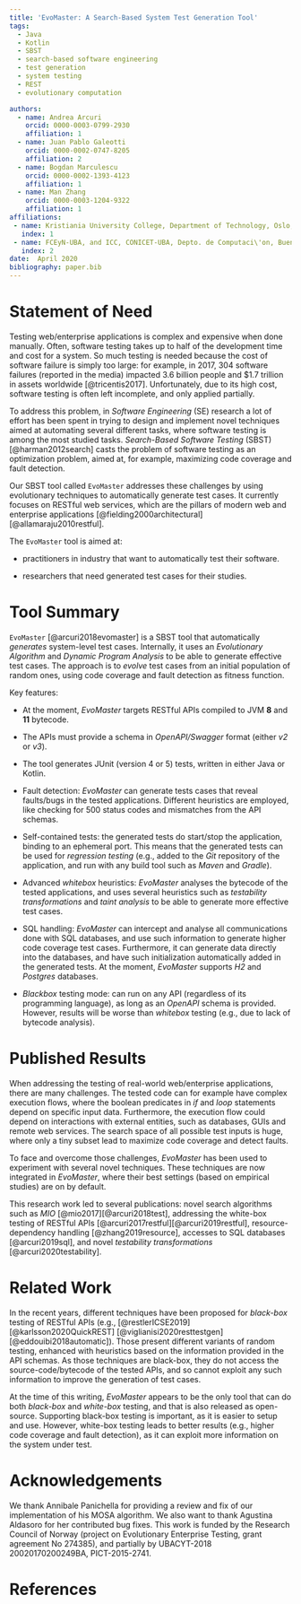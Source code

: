 ```yaml
---
title: 'EvoMaster: A Search-Based System Test Generation Tool'
tags:
  - Java
  - Kotlin
  - SBST
  - search-based software engineering
  - test generation
  - system testing
  - REST
  - evolutionary computation

authors:
  - name: Andrea Arcuri
    orcid: 0000-0003-0799-2930
    affiliation: 1
  - name: Juan Pablo Galeotti
    orcid: 0000-0002-0747-8205
    affiliation: 2
  - name: Bogdan Marculescu
    orcid: 0000-0002-1393-4123
    affiliation: 1
  - name: Man Zhang
    orcid: 0000-0003-1204-9322
    affiliation: 1
affiliations:
 - name: Kristiania University College, Department of Technology, Oslo, Norway
   index: 1
 - name: FCEyN-UBA, and ICC, CONICET-UBA, Depto. de Computaci\'on, Buenos Aires, Argentina
   index: 2
date:  April 2020
bibliography: paper.bib
---
```



# Statement of Need

Testing web/enterprise applications is complex and expensive when done manually.
Often, software testing takes up to half of the development time and cost for a system. 
So much testing is needed because the cost of software failure is simply
too large: for example, in 2017, 304 software failures (reported in the media) impacted 3.6 billion people and $1.7
trillion in assets worldwide [@tricentis2017]. 
Unfortunately, due to its high cost, software testing is often left incomplete, and only applied partially.


To address this problem, in *Software Engineering* (SE) research a lot of effort has been spent in trying 
to design and implement novel techniques aimed at automating several different tasks, where software testing is among the most studied tasks. 
*Search-Based Software Testing* (SBST) [@harman2012search] casts the problem of software testing as an optimization problem,
aimed at, for example, maximizing code coverage and fault detection.   


Our SBST tool called ``EvoMaster`` addresses these challenges by using evolutionary techniques to 
automatically generate test cases.
It currently focuses on RESTful web services, which are the pillars of modern web and enterprise applications  [@fielding2000architectural][@allamaraju2010restful]. 

 
The ``EvoMaster`` tool is aimed  at:
 
* practitioners in industry that want to automatically test their software. 

* researchers that need generated test cases for their studies.


# Tool Summary

``EvoMaster`` [@arcuri2018evomaster]  is a SBST tool 
that automatically *generates* system-level test cases.
Internally, it uses an *Evolutionary Algorithm* 
and *Dynamic Program Analysis*  to be able to generate effective test cases.
The approach is to *evolve* test cases from an initial population of 
random ones, using code coverage and fault detection as fitness function.


Key features:

* At the moment, *EvoMaster* targets RESTful APIs compiled to JVM **8** and **11** bytecode. 

* The APIs must provide a schema in *OpenAPI/Swagger* format (either *v2* or *v3*).

* The tool generates JUnit (version 4 or 5) tests, written in either Java or Kotlin.

* Fault detection: *EvoMaster* can generate tests cases that reveal faults/bugs in the tested applications. Different heuristics are employed, like checking for 500 status codes and mismatches from the API schemas.

* Self-contained tests: the generated tests do start/stop the application, binding to an ephemeral port. This means that the generated tests can be used for *regression testing* (e.g., added to the *Git* repository of the application, and run with any build tool such as *Maven* and *Gradle*).

* Advanced *whitebox* heuristics: *EvoMaster* analyses the bytecode of the tested applications, and uses several heuristics such as *testability transformations* and *taint analysis* to be able to generate more effective test cases.

* SQL handling: *EvoMaster* can intercept and analyse all communications done with SQL databases, and use such information to generate higher code coverage test cases. Furthermore, it can generate data directly into the databases, and have such initialization automatically added in the generated tests. At the moment, *EvoMaster* supports *H2* and *Postgres* databases.

* *Blackbox* testing mode: can run on any API (regardless of its programming language), as long as an *OpenAPI* schema is provided. However, results will be worse than *whitebox* testing (e.g., due to lack of bytecode analysis).


# Published Results

When addressing the testing of real-world web/enterprise applications, there are many challenges. 
The tested code can for example have complex execution flows, where the boolean predicates in *if* and *loop* statements depend on specific input data.
Furthermore, the execution flow could depend on interactions with external entities, such as databases, GUIs and remote web services. 
The search space of all possible test inputs is huge, where only a tiny subset lead to maximize code coverage and detect faults. 


To face and overcome those challenges, *EvoMaster* has been used to experiment with several novel techniques.
These techniques are now integrated in *EvoMaster*, where their best settings (based on empirical studies) are on by default.

This research work led to several publications:
novel search algorithms such as *MIO* [@mio2017][@arcuri2018test],
addressing the white-box testing of RESTful APIs [@arcuri2017restful][@arcuri2019restful],
resource-dependency handling [@zhang2019resource], accesses to SQL databases [@arcuri2019sql],
and novel *testability transformations* [@arcuri2020testability].


# Related Work

In the recent years, different techniques have been proposed for _black-box_ testing 
of RESTful APIs (e.g., [@restlerICSE2019][@karlsson2020QuickREST]
[@viglianisi2020resttestgen][@eddouibi2018automatic]).
Those present different variants of random testing, enhanced with heuristics based on the information provided in the API schemas.
As those techniques are black-box, they do not access the source-code/bytecode of the tested APIs, and so cannot exploit any such information to improve the generation of test cases.

At the time of this writing, *EvoMaster* appears to be the only tool that can do both
_black-box_ and _white-box_ testing, and that is also released as open-source.
Supporting black-box testing is important, as it is easier to setup and use.
However, white-box testing leads to better results (e.g., higher code coverage and fault detection), as it can exploit more information on the system under test. 


# Acknowledgements
We thank Annibale Panichella for providing a review and fix of our implementation of his MOSA algorithm. 
We also want to thank Agustina Aldasoro for her contributed bug fixes.
This work is funded by the Research Council of Norway (project on Evolutionary Enterprise Testing, grant agreement No 274385), and 
partially by UBACYT-2018 20020170200249BA, PICT-2015-2741.

# References